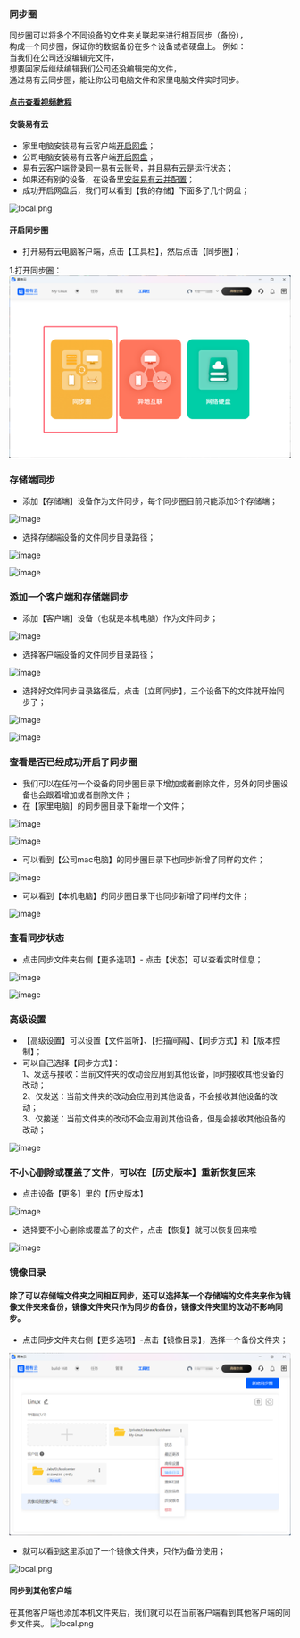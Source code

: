 ### 同步圈

同步圈可以将多个不同设备的文件夹关联起来进行相互同步（备份），  
构成一个同步圈，保证你的数据备份在多个设备或者硬盘上。 例如：   
当我们在公司还没编辑完文件，    
想要回家后继续编辑我们公司还没编辑完的文件，  
通过易有云同步圈，能让你公司电脑文件和家里电脑文件实时同步。  


#### [点击查看视频教程](https://www.bilibili.com/video/BV1cN4y1j7PB?spm_id_from=333.999.0.0)

#### 安装易有云
- 家里电脑安装易有云客户端[开启网盘](/zh/guide/linkease/install/device/windows.md)；
- 公司电脑安装易有云客户端[开启网盘](/zh/guide/linkease/install/device/windows.md)；
- 易有云客户端登录同一易有云账号，并且易有云是运行状态；
- 如果还有别的设备，在设备里[安装易有云并配置](/zh/guide/linkease/install/device/synology.md)；
- 成功开启网盘后，我们可以看到【我的存储】下面多了几个网盘；

![local.png](./image/sync-circle/3.jpg)




#### 开启同步圈
- 打开易有云电脑客户端，点击【工具栏】，然后点击【同步圈】；

1.打开同步圈：
![local.png](./image/sync-circle/4.jpg)


### 存储端同步

- 添加【存储端】设备作为文件同步，每个同步圈目前只能添加3个存储端；

![image](./image/sync-circle/5.jpg)

- 选择存储端设备的文件同步目录路径；

![image](./image/sync-circle/6.jpg)

![image](./image/sync-circle/7.jpg)

### 添加一个客户端和存储端同步

- 添加【客户端】设备（也就是本机电脑）作为文件同步；

![image](./image/sync-circle/8.jpg)

- 选择客户端设备的文件同步目录路径；

![image](./image/sync-circle/9.jpg)

- 选择好文件同步目录路径后，点击【立即同步】，三个设备下的文件就开始同步了；

![image](./image/sync-circle/10.jpg)

![image](./image/sync-circle/11.jpg)


### 查看是否已经成功开启了同步圈
- 我们可以在任何一个设备的同步圈目录下增加或者删除文件，另外的同步圈设备也会跟着增加或者删除文件；
- 在【家里电脑】的同步圈目录下新增一个文件；

![image](./image/sync-circle/12.jpg)

![image](./image/sync-circle/13.jpg)

- 可以看到【公司mac电脑】的同步圈目录下也同步新增了同样的文件；

![image](./image/sync-circle/14.jpg)

- 可以看到【本机电脑】的同步圈目录下也同步新增了同样的文件；

![image](./image/sync-circle/15.jpg)

### 查看同步状态
- 点击同步文件夹右侧【更多选项】- 点击【状态】可以查看实时信息；

![image](./image/sync-circle/20.jpg)

![image](./image/sync-circle/21.jpg)

### 高级设置
- 【高级设置】可以设置【文件监听】、【扫描间隔】、【同步方式】和【版本控制】；
- 可以自己选择【同步方式】：  
1、发送与接收：当前文件夹的改动会应用到其他设备，同时接收其他设备的改动；  
2、仅发送：当前文件夹的改动会应用到其他设备，不会接收其他设备的改动；  
3、仅接送：当前文件夹的改动不会应用到其他设备，但是会接收其他设备的改动；  

![image](./image/sync-circle/22.jpg)


### 不小心删除或覆盖了文件，可以在【历史版本】重新恢复回来

- 点击设备【更多】里的【历史版本】

![image](./image/sync-circle/16.jpg)

- 选择要不小心删除或覆盖了的文件，点击【恢复】就可以恢复回来啦

![image](./image/sync-circle/17.jpg)


### 镜像目录

#### 除了可以存储端文件夹之间相互同步，还可以选择某一个存储端的文件夹来作为镜像文件夹来备份，镜像文件夹只作为同步的备份，镜像文件夹里的改动不影响同步。

- 点击同步文件夹右侧【更多选项】-点击【镜像目录】，选择一个备份文件夹；

![local.png](./image/sync-circle/23.jpg)

- 就可以看到这里添加了一个镜像文件夹，只作为备份使用；

![local.png](./image/sync-circle/24.jpg)


#### 同步到其他客户端

在其他客户端也添加本机文件夹后，我们就可以在当前客户端看到其他客户端的同步文件夹。
![local.png](./image/sync-circle/sync13.jpg)